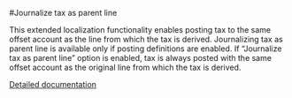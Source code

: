 #Journalize tax as parent line

This extended localization functionality enables posting tax to the same offset account as the line from which the tax is derived. Journalizing tax as parent line is available only if posting definitions are enabled. If “Journalize tax as parent line” option is enabled, tax is always posted with the same offset account as the original line from which the tax is derived.

[Detailed documentation](https://adacta.sharepoint.com/:w:/r/sites/ERP-Product-Development/Shared%20Documents/D365FO%20Localization%20documentation/D365O%20LOC_Additional%20GL%20setup.docx?d=w4bed79a4660e42aeb9f6ab0914109744&csf=1&e=6LGcEV)
